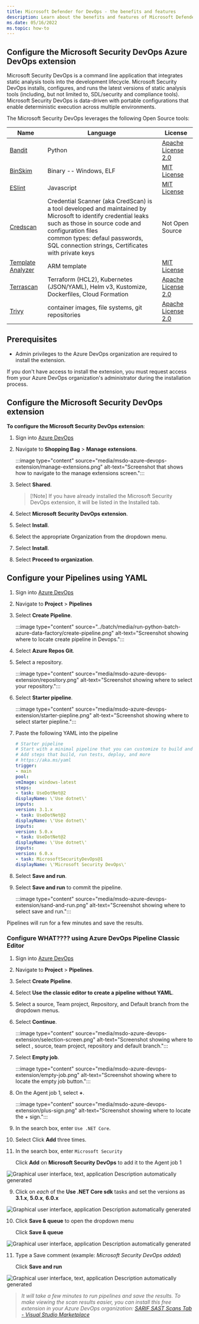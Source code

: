 ```yaml
---
title: Microsoft Defender for DevOps - the benefits and features
description: Learn about the benefits and features of Microsoft Defender for
ms.date: 05/16/2022
ms.topic: how-to
---
```


## Configure the Microsoft Security DevOps Azure DevOps extension

Microsoft Security DevOps is a command line application that integrates static analysis tools into the development lifecycle. Microsoft Security DevOps installs, configures, and runs the latest versions of static analysis tools (including, but not limited to, SDL/security and compliance tools). Microsoft Security DevOps is data-driven with portable configurations that enable deterministic execution across multiple environments.

The Microsoft Security DevOps leverages the following Open Source tools:

| Name | Language | License |
|--|--|--|
| [Bandit](https://github.com/PyCQA/bandit) | Python | [Apache License 2.0](https://github.com/PyCQA/bandit/blob/master/LICENSE) |
| [BinSkim](https://github.com/Microsoft/binskim) | Binary -- Windows, ELF | [MIT License](https://github.com/microsoft/binskim/blob/main/LICENSE) |
| [ESlint](https://github.com/eslint/eslint) | Javascript | [MIT License](https://github.com/eslint/eslint/blob/main/LICENSE) |
| [Credscan](https://secdevtools.azurewebsites.net/helpcredscan.html) | Credential Scanner (aka CredScan) is a tool developed and maintained by Microsoft to identify credential leaks such as those in source code and configuration files <br> common types: defaul passwords, SQL connection strings, Certificates with private keys | Not Open Source |
| [Template Analyzer](https://github.com/Azure/template-analyzer) | ARM template | [MIT License](https://github.com/Azure/template-analyzer/blob/main/LICENSE.txt) |
| [Terrascan](https://github.com/accurics/terrascan) | Terraform (HCL2), Kubernetes (JSON/YAML), Helm v3, Kustomize, Dockerfiles, Cloud Formation | [Apache License 2.0](https://github.com/accurics/terrascan/blob/master/LICENSE) |
| [Trivy](https://github.com/aquasecurity/trivy) | container images, file systems, git repositories | [Apache License 2.0](https://github.com/aquasecurity/trivy/blob/main/LICENSE) |

## Prerequisites 

- Admin privileges to the Azure DevOps organization are required to install the extension. 

If you don't have access to install the extension, you must request access from your Azure DevOps organization's administrator during the installation process.

## Configure the Microsoft Security DevOps extension

**To configure the Microsoft Security DevOps extension**:

1.  Sign into [Azure DevOps](https://dev.azure.com/)

1.  Navigate to **Shopping Bag** > **Manage extensions**.

    :::image type="content" source="media/msdo-azure-devops-extension/manage-extensions.png" alt-text="Screenshot that shows how to navigate to the manage extensions screen.":::

1.  Select **Shared**.

    > [!Note] If you have already installed the Microsoft Security DevOps extension, it will be listed in the Installed tab.

1.  Select **Microsoft Security DevOps extension**.

1. Select **Install**.

1. Select the appropriate Organization from the dropdown menu.

1. Select **Install**.

1. Select **Proceed to organization**.

## Configure your Pipelines using YAML

1.  Sign into [Azure DevOps](https://dev.azure.com/)

1.  Navigate to **Project** > **Pipelines**

1. Select **Create Pipeline**.

    :::image type="content" source="../batch/media/run-python-batch-azure-data-factory/create-pipeline.png" alt-text="Screenshot showing where to locate create pipeline in Devops.":::

1. Select **Azure Repos Git**.

1.  Select a repository.

    :::image type="content" source="media/msdo-azure-devops-extension/repository.png" alt-text="Screenshot showing where to select your repository.":::

5.  Select **Starter pipeline**.

    :::image type="content" source="media/msdo-azure-devops-extension/starter-piepline.png" alt-text="Screenshot showing where to select starter piepline.":::

6.  Paste the following YAML into the pipeline

    ```yml
    # Starter pipeline
    # Start with a minimal pipeline that you can customize to build and deploy your code.
    # Add steps that build, run tests, deploy, and more
    # https://aka.ms/yaml
    trigger:
    - main
    pool:
    vmImage: windows-latest
    steps:
    - task: UseDotNet@2
    displayName: \'Use dotnet\'
    inputs:
    version: 3.1.x
    - task: UseDotNet@2
    displayName: \'Use dotnet\'
    inputs:
    version: 5.0.x
    - task: UseDotNet@2
    displayName: \'Use dotnet\'
    inputs:
    version: 6.0.x
    - task: MicrosoftSecurityDevOps@1
    displayName: \'Microsoft Security DevOps\'
    ```

1. Select **Save and run**.

1. Select **Save and run** to commit the pipeline.

    :::image type="content" source="media/msdo-azure-devops-extension/sand-and-run.png" alt-text="Screenshot showing where to select save and run.":::

Pipelines will run for a few minutes and save the results.

### Configure WHAT???? using Azure DevOps Pipeline Classic Editor

1. Sign into [Azure DevOps](https://dev.azure.com/)

1. Navigate to **Project** > **Pipelines**.

1. Select **Create Pipeline**.

1. Select **Use the classic editor to create a pipeline without YAML**.

1. Select a source, Team project, Repository, and Default branch from the dropdown menus.

1. Select **Continue**.

    :::image type="content" source="media/msdo-azure-devops-extension/selection-screen.png" alt-text="Screenshot showing where to select , source, team project, repository and default branch.":::

1. Select **Empty job**.

    :::image type="content" source="media/msdo-azure-devops-extension/empty-job.png" alt-text="Screenshot showing where to locate the empty job button.":::

1. On the Agent job 1, select **+**.

    :::image type="content" source="media/msdo-azure-devops-extension/plus-sign.png" alt-text="Screenshot showing where to locate the + sign.":::

1. In the search box, enter `Use .NET Core`.

1. Select Click **Add** three times.

1. In the search box, enter `Microsoft Security` 

    Click **Add** on **Microsoft Security DevOps** to add it to the Agent job 1

![Graphical user interface, text, application Description automatically
generated](./media/msdo-azure-devops-extension/image055.png)

9.  Click on *each* of the **Use .NET Core sdk** tasks and set the     versions as **3.1.x**, **5.0.x**, **6.0.x**

![Graphical user interface, application Description automatically
generated](./media/msdo-azure-devops-extension/image056.png)

10. Click **Save & queue** to open the dropdown menu

    Click **Save & queue**

![Graphical user interface, application Description automatically
generated](./media/msdo-azure-devops-extension/image057.png)

11. Type a Save comment (example: *Microsoft Security DevOps added*)

    Click **Save and run**

![Graphical user interface, text, application Description automatically
generated](./media/msdo-azure-devops-extension/image058.png)

>*It will take a few minutes to run pipelines and save the results. To make viewing the scan results easier, you can install this free extension in your Azure DevOps organization: [SARIF SAST Scans Tab - Visual Studio Marketplace](https://marketplace.visualstudio.com/items?itemName=sariftools.scans)*
